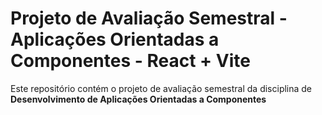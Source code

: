 # Projeto de Avaliação Semestral - Aplicações Orientadas a Componentes - React + Vite

Este repositório contém o projeto de avaliação semestral da disciplina de **Desenvolvimento de Aplicações Orientadas a Componentes**
